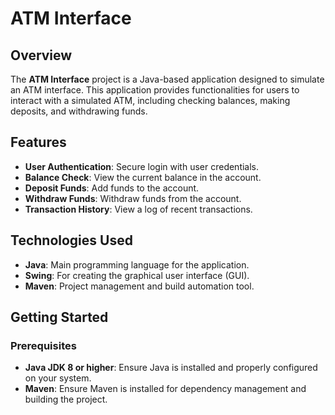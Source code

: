 # ATM Interface

## Overview

The **ATM Interface** project is a Java-based application designed to simulate an ATM interface. This application provides functionalities for users to interact with a simulated ATM, including checking balances, making deposits, and withdrawing funds.

## Features

- **User Authentication**: Secure login with user credentials.
- **Balance Check**: View the current balance in the account.
- **Deposit Funds**: Add funds to the account.
- **Withdraw Funds**: Withdraw funds from the account.
- **Transaction History**: View a log of recent transactions.


## Technologies Used

- **Java**: Main programming language for the application.
- **Swing**: For creating the graphical user interface (GUI).
- **Maven**: Project management and build automation tool.

## Getting Started

### Prerequisites

- **Java JDK 8 or higher**: Ensure Java is installed and properly configured on your system.
- **Maven**: Ensure Maven is installed for dependency management and building the project.



